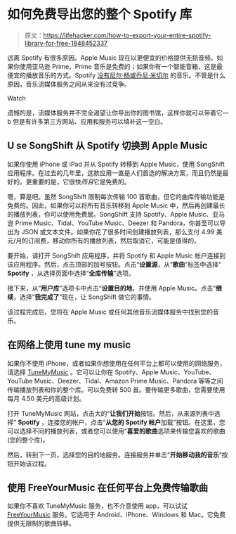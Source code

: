 # 如何免费导出您的整个 Spotify 库

> 原文：<https://lifehacker.com/how-to-export-your-entire-spotify-library-for-free-1848452337>

远离 Spotify 有很多原因。Apple Music 现在以更便宜的价格提供无损音频。如果你使用亚马逊 Prime，Prime 音乐是免费的；如果你有一个智能音箱，这是最便宜的播放音乐的方式。Spotify [没有尼尔·杨或乔尼·米切尔](https://gizmodo.com/joni-mitchell-joins-neil-young-in-fight-against-covid-1-1848447755) 的音乐。不管是什么原因，音乐流媒体服务之间从来没有过竞争。

Watch

遗憾的是，流媒体服务并不完全渴望让你导出你的图书馆，这样你就可以带着它—b 但是有许多第三方网站、应用和服务可以填补这一空白。

## U se SongShift 从 Spotify 切换到 Apple Music

如果你使用 iPhone 或 iPad 并从 Spotify 转移到 Apple Music，使用 SongShift 应用程序。在过去的几年里，这款应用一直是人们首选的解决方案，而且仍然是最好的。更重要的是，它很快*而且*它是免费的。

嗯，算是吧。虽然 SongShift 限制每次传输 100 首歌曲，但它的曲库传输功能是免费的。因此，如果你可以将所有音乐转移到 Apple Music 中，然后再创建最长的播放列表，你可以使用免费层。SongShift 支持 Spotify、Apple Music、亚马逊 Prime Music、Tidal、YouTube Music、Deezer 和 Pandora，你甚至可以导出为 JSON 或文本文件。如果你花了很多时间创建播放列表，那么支付 4.99 美元/月的订阅费，移动你所有的播放列表，然后取消它，可能是值得的。

要开始，请打开 SongShift 应用程序，并将 Spotify 和 Apple Music 帐户连接到该应用程序。然后，点击顶部的加号按钮。点击“**设置源**，从“**歌曲**”标签中选择“ **Spotify** ，从选择页面中选择“**全库传输**”选项。

接下来，从“**用户库**”选项卡中点击“**设置目的地**，并使用 Apple Music。点击“**继续**，选择“**我完成了**”现在，让 SongShift 做它的事情。

该过程完成后，您将在 Apple Music 或任何其他音乐流媒体服务中找到您的音乐。

## 在网络上使用 tune my music

如果你不使用 iPhone，或者如果你想使用在任何平台上都可以使用的网络服务，请选择 [TuneMyMusic](https://www.tunemymusic.com/) 。它可以让你在 Spotify、Apple Music、YouTube、YouTube Music、Deezer、Tidal、Amazon Prime Music、Pandora 等等之间传输播放列表和你的整个库。可以免费转 500 首。要传输更多歌曲，您需要使用每月 4.50 美元的高级计划。

打开 TuneMyMusic 网站，点击大的“**让我们开始**按钮。然后，从来源列表中选择“ **Spotify** ，连接您的帐户，点击“**从您的 Spotify 帐户**加载”按钮。在这里，您可以选择不同的播放列表，或者您可以使用“**喜爱的歌曲**选项来传输您喜欢的歌曲(您的整个库)。

然后，转到下一页，选择您的目的地服务。连接服务并单击“**开始移动我的音乐**”按钮开始该过程。

## 使用 FreeYourMusic 在任何平台上免费传输歌曲

如果你不喜欢 TuneMyMusic 服务，也不介意使用 app，可以试试 [FreeYourMusic](https://freeyourmusic.com/) 服务。它适用于 Android、iPhone、Windows 和 Mac。它免费提供无限制的歌曲转移。